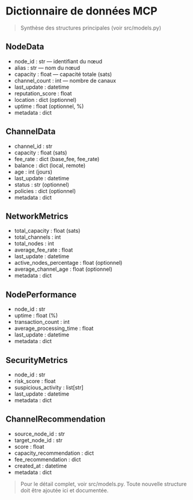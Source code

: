 # Dictionnaire de données MCP
> Synthèse des structures principales (voir src/models.py)

## NodeData
- node_id : str — identifiant du nœud
- alias : str — nom du nœud
- capacity : float — capacité totale (sats)
- channel_count : int — nombre de canaux
- last_update : datetime
- reputation_score : float
- location : dict (optionnel)
- uptime : float (optionnel, %)
- metadata : dict

## ChannelData
- channel_id : str
- capacity : float (sats)
- fee_rate : dict (base_fee, fee_rate)
- balance : dict (local, remote)
- age : int (jours)
- last_update : datetime
- status : str (optionnel)
- policies : dict (optionnel)
- metadata : dict

## NetworkMetrics
- total_capacity : float (sats)
- total_channels : int
- total_nodes : int
- average_fee_rate : float
- last_update : datetime
- active_nodes_percentage : float (optionnel)
- average_channel_age : float (optionnel)
- metadata : dict

## NodePerformance
- node_id : str
- uptime : float (%)
- transaction_count : int
- average_processing_time : float
- last_update : datetime
- metadata : dict

## SecurityMetrics
- node_id : str
- risk_score : float
- suspicious_activity : list[str]
- last_update : datetime
- metadata : dict

## ChannelRecommendation
- source_node_id : str
- target_node_id : str
- score : float
- capacity_recommendation : dict
- fee_recommendation : dict
- created_at : datetime
- metadata : dict

> Pour le détail complet, voir src/models.py. Toute nouvelle structure doit être ajoutée ici et documentée. 
